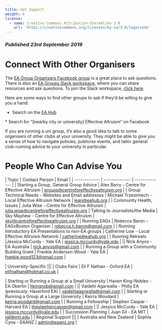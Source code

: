 ```yaml
---
title: Get Support
weight: 6
license:
  - name: Creative Commons Attribution-ShareAlike 3.0
    url: 'https://creativecommons.org/licenses/by-sa/3.0/legalcode'
---
```

### _Published 23rd September 2019_

# Connect With Other Organisers

The <a target="_blank" href="https://www.facebook.com/groups/956362287803174/">EA Group Organizers Facebook group</a> is a great place to ask questions. There is also an <a target="_blank" href="https://eagroups.slack.com">EA Groups Slack workspace</a>, where you can share resources and ask questions. To join the Slack workspace, <a target="_blank" href="https://join.slack.com/t/eagroups/shared_invite/enQtMzA2NDQ1NzMxOTA3LThjOGNkZTU3NTc0OTc4NmY5YjFmNjRiZmI2ZGZiNTgyYzc1NjY2N2QwYzFmNmEzNjI3NTRkNDI0ZjcyNGM3Y2I">click here</a>.

Here are some ways to find other groups to ask if they’d be willing to give you a hand:

* Search on the <a target="_blank" href="https://eahub.org/groups/">EA Hub</a>
* Search for “[nearby city or university] Effective Altruism” on Facebook

If you are running a uni group, it’s also a good idea to talk to some organisers of other clubs at your university. They might be able to give you a sense of how to navigate policies, publicise events, and tailor general club-running advice to your university in particular.

# People Who Can Advise You

| Topic | Contact Person | Email |
| ------------- | -------------- | -------------- |
| Starting a Group, General Group Advice | Alex Barry - Centre for Effective Altruism | <a target="_blank" href="mailto:groups@centreforeffectivealtruism.org">groups@centreforeffectivealtruism.org</a> |
| Group Technical Needs - Websites and Email addresses | Michael Trzesimiech - Local Effective Altruism Network | <a target="_blank" href="mailto:lean@eahub.org">lean@eahub.org</a> |
| Community Health, Issues | Julia Wise - Centre for Effective Altruism | <a target="_blank" href="mailto:julia.wise@centreforeffectivealtruism.org">julia.wise@centreforeffectivealtruism.org</a> | Talking to Journalists/the Media | Sky Mayhew - Centre for Effective Altruism | <a target="_blank" href="mailto:sky@centreforeffectivealtruism.org">sky@centreforeffectivealtruism.org</a> |
| Running EAGx | Rebecca Baron - EAGxBoston Organiser | <a target="_blank" href="mailto:rebecca.h.baron@gmail.com">rebecca.h.baron@gmail.com</a> |
| Running Introductory EA Presentations to non-EA groups |
Catherine Low - Local Effective Altruism Network | <a target="_blank" href="mailto:catherine@eahub.org">catherine@eahub.org</a> |
| Running Retreats |Jessica McCurdy - Yale EA | <a target="_blank" href="mailto:jessica.mccurdy@yale.edu">jessica.mccurdy@yale.edu</a> |
|| Nick Anyos - EA Australia | <a target="_blank" href="mailto:nick.anyos@gmail.com">nick.anyos@gmail.com</a> |
| Running a Group with a Community Building Grant | Frankie Anderson-Wood - Yale EA | <a target="_blank" href="mailto:frankie.wood123@gmail.com">frankie.wood123@gmail.com</a> |
| University-Specific |||
| Clubs Fairs | Eli F Nathan - Oxford EA | <a target="_blank" href="mailto:elifnathan@hotmail.co.uk">elifnathan@hotmail.co.uk</a> |
| Starting or Running a Group at a Small University | Haven King-Nobles - EA Oberlin | <a target="_blank" href="mailto:hkingnob@gmail.com">hkingnob@gmail.com</a> |
|| Vaidehi Agarwalla - Philly EA (previously: Haverford EA) | <a target="_blank" href="mailto:vaidehiagarwalla@gmail.com">vaidehiagarwalla@gmail.com</a> |
| Starting or Running a Group at a Large University |
Keirra Woodard | <a target="_blank" href="mailto:keirra.woodard@gmail.com">keirra.woodard@gmail.com</a> |
| Running a Fellowship | Stephen Caspar - Harvard EA |
<a target="_blank" href="mailto:thestephencasper@gmail.com">thestephencasper@gmail.com</a> |
|| Jessica McCurdy - Yale EA | <a target="_blank" href="mailto:jessica.mccurdy@yale.edu">jessica.mccurdy@yale.edu</a> |
| Succession Planning | Juan Gil - EA MIT | <a target="_blank" href="mailto:jgil@mit.edu">jgil@mit.edu</a> |
| Regional Support |||
| Australia and New Zealand | Sophia Cyna - EAANZ | <a target="_blank" href="mailto:admin@eaanz.org">admin@eaanz.org</a> |

